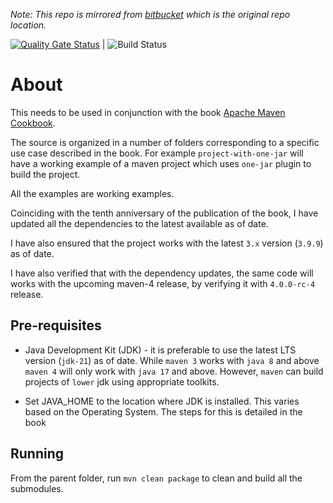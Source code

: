 _Note: This repo is mirrored from [bitbucket](https://bitbucket.org/maruhgar/apache-maven-cookbook) which is the original repo location._

[![Quality Gate Status](https://sonarcloud.io/api/project_badges/measure?project=maruhgar_apache-maven-cookbook&metric=alert_status)](https://sonarcloud.io/summary/new_code?id=maruhgar_apache-maven-cookbook) | ![Build Status](https://github.com/maruhgar/apache-maven-cookbook/actions/workflows/maven-build.yml/badge.svg)

# About

This needs to be used in conjunction with the book [Apache Maven Cookbook](https://www.amazon.in/Apache-Maven-Cookbook-Raghuram-Bharathan/dp/1785286129).

The source is organized in a number of folders corresponding to a specific use case described in the book. For example `project-with-one-jar` will have a working example of a maven project which uses `one-jar` plugin to build the project.

All the examples are working examples.

Coinciding with the tenth anniversary of the publication of the book, I have updated all the dependencies to the latest available as of date.  

I have also ensured that the project works with the latest `3.x` version (`3.9.9`) as of date. 

I have also verified that with the dependency updates, the same code will works with the upcoming maven-4 release, by verifying it with `4.0.0-rc-4` release.

## Pre-requisites

* Java Development Kit (JDK) - it is preferable to use the latest LTS version (`jdk-21`) as of date.  While `maven 3` works with `java 8` and above `maven 4` will only work with `java 17` and above.   However, `maven` can build projects of `lower` jdk using appropriate toolkits.

* Set JAVA_HOME to the location where JDK is installed.  This varies based on the Operating System.  The steps for this is detailed in the book

## Running

From the parent folder, run `mvn clean package` to clean and build all the submodules.
